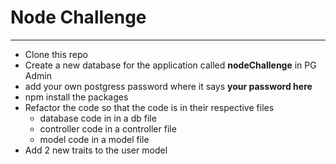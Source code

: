 # Node Challenge
---

- Clone this repo 
- Create a new database for the application called **nodeChallenge** in PG Admin 
- add your own postgress password where it says **your password here**
- npm install the packages
- Refactor the code so that the code is in their respective files 
    - database code in in a db file
    - controller code in a controller file 
    - model code in a model file 
- Add 2 new traits to the user model

